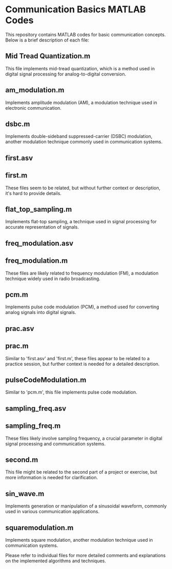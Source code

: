 # Communication Basics MATLAB Codes

This repository contains MATLAB codes for basic communication concepts. Below is a brief description of each file:

## Mid Tread Quantization.m
This file implements mid-tread quantization, which is a method used in digital signal processing for analog-to-digital conversion.

## am_modulation.m
Implements amplitude modulation (AM), a modulation technique used in electronic communication.

## dsbc.m
Implements double-sideband suppressed-carrier (DSBC) modulation, another modulation technique commonly used in communication systems.

## first.asv
## first.m
These files seem to be related, but without further context or description, it's hard to provide details.

## flat_top_sampling.m
Implements flat-top sampling, a technique used in signal processing for accurate representation of signals.

## freq_modulation.asv
## freq_modulation.m
These files are likely related to frequency modulation (FM), a modulation technique widely used in radio broadcasting.

## pcm.m
Implements pulse code modulation (PCM), a method used for converting analog signals into digital signals.

## prac.asv
## prac.m
Similar to 'first.asv' and 'first.m', these files appear to be related to a practice session, but further context is needed for a detailed description.

## pulseCodeModulation.m
Similar to 'pcm.m', this file implements pulse code modulation.

## sampling_freq.asv
## sampling_freq.m
These files likely involve sampling frequency, a crucial parameter in digital signal processing and communication systems.

## second.m
This file might be related to the second part of a project or exercise, but more information is needed for clarification.

## sin_wave.m
Implements generation or manipulation of a sinusoidal waveform, commonly used in various communication applications.

## squaremodulation.m
Implements square modulation, another modulation technique used in communication systems.

Please refer to individual files for more detailed comments and explanations on the implemented algorithms and techniques.
